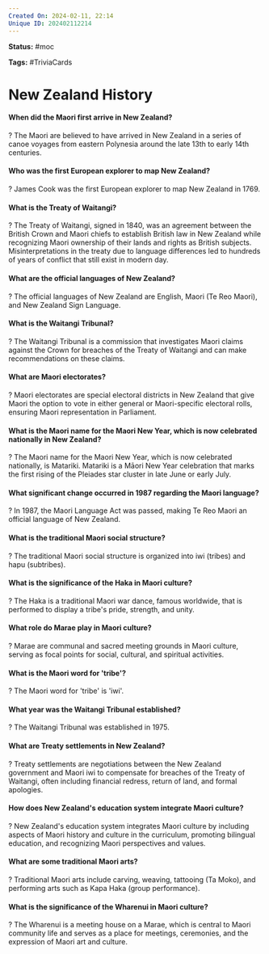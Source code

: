 ```yaml
---
Created On: 2024-02-11, 22:14
Unique ID: 202402112214
---
```

**Status:** #moc 

**Tags:** #TriviaCards 

# New Zealand History


#### When did the Maori first arrive in New Zealand?
?
The Maori are believed to have arrived in New Zealand in a series of canoe voyages from eastern Polynesia around the late 13th to early 14th centuries.
<!--SR:!2024-04-26,56,290-->

#### Who was the first European explorer to map New Zealand?
?
James Cook was the first European explorer to map New Zealand in 1769.
<!--SR:!2024-10-08,179,290-->

#### What is the Treaty of Waitangi?
?
The Treaty of Waitangi, signed in 1840, was an agreement between the British Crown and Maori chiefs to establish British law in New Zealand while recognizing Maori ownership of their lands and rights as British subjects. Misinterpretations in the treaty due to language differences led to hundreds of years of conflict that still exist in modern day.
<!--SR:!2024-03-27,1,244-->

#### What are the official languages of New Zealand?
?
The official languages of New Zealand are English, Maori (Te Reo Maori), and New Zealand Sign Language.
<!--SR:!2024-08-04,129,284-->

#### What is the Waitangi Tribunal?
?
The Waitangi Tribunal is a commission that investigates Maori claims against the Crown for breaches of the Treaty of Waitangi and can make recommendations on these claims.
<!--SR:!2024-04-16,48,290-->

#### What are Maori electorates?
?
Maori electorates are special electoral districts in New Zealand that give Maori the option to vote in either general or Maori-specific electoral rolls, ensuring Maori representation in Parliament.
<!--SR:!2024-04-26,56,290-->

#### What is the Maori name for the Maori New Year, which is now celebrated nationally in New Zealand?
?
The Maori name for the Maori New Year, which is now celebrated nationally, is Matariki. Matariki is a Māori New Year celebration that marks the first rising of the Pleiades star cluster in late June or early July.
<!--SR:!2024-03-07,14,230-->

#### What significant change occurred in 1987 regarding the Maori language?
?
In 1987, the Maori Language Act was passed, making Te Reo Maori an official language of New Zealand.
<!--SR:!2024-04-13,45,290-->

#### What is the traditional Maori social structure?
?
The traditional Maori social structure is organized into iwi (tribes) and hapu (subtribes).
<!--SR:!2024-10-17,188,284-->

#### What is the significance of the Haka in Maori culture?
?
The Haka is a traditional Maori war dance, famous worldwide, that is performed to display a tribe's pride, strength, and unity.
<!--SR:!2024-10-05,176,270-->

#### What role do Marae play in Maori culture?
?
Marae are communal and sacred meeting grounds in Maori culture, serving as focal points for social, cultural, and spiritual activities.
<!--SR:!2024-07-20,116,290-->

#### What is the Maori word for 'tribe'?
?
The Maori word for 'tribe' is 'iwi'.
<!--SR:!2024-04-23,53,290-->

#### What year was the Waitangi Tribunal established?
?
The Waitangi Tribunal was established in 1975.
<!--SR:!2024-09-28,169,290-->

#### What are Treaty settlements in New Zealand?
?
Treaty settlements are negotiations between the New Zealand government and Maori iwi to compensate for breaches of the Treaty of Waitangi, often including financial redress, return of land, and formal apologies.
<!--SR:!2024-03-20,27,264-->

#### How does New Zealand's education system integrate Maori culture?
?
New Zealand's education system integrates Maori culture by including aspects of Maori history and culture in the curriculum, promoting bilingual education, and recognizing Maori perspectives and values.
<!--SR:!2024-07-20,116,270-->

#### What are some traditional Maori arts?
?
Traditional Maori arts include carving, weaving, tattooing (Ta Moko), and performing arts such as Kapa Haka (group performance).
<!--SR:!2024-04-13,1,230-->

#### What is the significance of the Wharenui in Maori culture?
?
The Wharenui is a meeting house on a Marae, which is central to Maori community life and serves as a place for meetings, ceremonies, and the expression of Maori art and culture.
<!--SR:!2024-10-03,174,290-->

